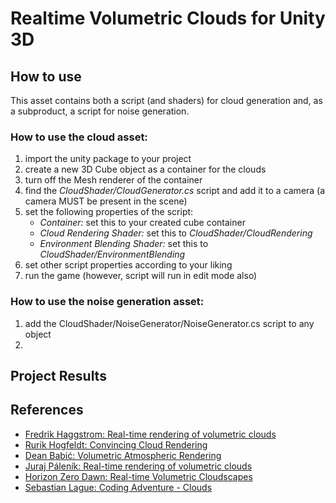 # Realtime Volumetric Clouds for Unity 3D
## How to use

This asset contains both a script (and shaders) for cloud generation and, as a subproduct, a script for noise generation. 

### How to use the cloud asset: 
1. import the unity package to your project
2. create a new 3D Cube object as a container for the clouds
3. turn off the Mesh renderer of the container
4. find the *CloudShader/CloudGenerator.cs* script and add it to a camera (a camera MUST be present in the scene)
5. set the following properties of the script:
   - *Container:* set this to your created cube container
   - *Cloud Rendering Shader:* set this to *CloudShader/CloudRendering*
   - *Environment Blending Shader:* set this to *CloudShader/EnvironmentBlending*
6. set other script properties according to your liking
7. run the game (however, script will run in edit mode also)

### How to use the noise generation asset:
1. add the CloudShader/NoiseGenerator/NoiseGenerator.cs script to any object
2. 

## Project Results


## References
- [Fredrik Haggstrom: Real-time rendering of volumetric clouds](http://www.diva-portal.org/smash/record.jsf?pid=diva2%3A1223894&dswid=-5880)
- [Rurik Hogfeldt: Convincing Cloud Rendering](https://odr.chalmers.se/handle/20.500.12380/241770)
- [Dean Babić: Volumetric Atmospheric Rendering](https://bib.irb.hr/datoteka/949019.Final_0036470256_56.pdf)
- [Juraj Páleník: Real-time rendering of volumetric clouds](https://is.muni.cz/th/d099f/thesis.pdf)
- [Horizon Zero Dawn: Real-time Volumetric Cloudscapes](https://www.guerrilla-games.com/read/the-real-time-volumetric-cloudscapes-of-horizon-zero-dawn)
- [Sebastian Lague: Coding Adventure - Clouds](https://www.youtube.com/watch?v=4QOcCGI6xOU&t=624s)
